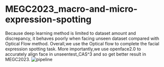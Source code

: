 # MEGC2023_macro-and-micro-expression-spotting
Because deep learning method is limited to dataset amount and discrepancy, it behaves poorly when facing unseen dataset compared with Optical Flow method.
Overall,we use the Optical flow to complete the facial expression spotting task.
More importantly,we use openface2.0 to accurately align face in unseentest_CAS^3 and so get better result in MEGC2023.
![pipeline](https://github.com/qin123xyz/MEGC2023_macro-and-micro-expression-spotting/assets/134075129/2fcb4786-33e0-46ed-802c-0a3c5df980ea)



